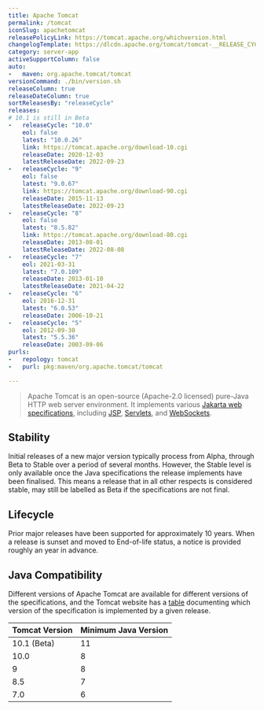 ```yaml
---
title: Apache Tomcat
permalink: /tomcat
iconSlug: apachetomcat
releasePolicyLink: https://tomcat.apache.org/whichversion.html
changelogTemplate: https://dlcdn.apache.org/tomcat/tomcat-__RELEASE_CYCLE__/v__LATEST__/RELEASE-NOTES
category: server-app
activeSupportColumn: false
auto:
-   maven: org.apache.tomcat/tomcat
versionCommand: ./bin/version.sh
releaseColumn: true
releaseDateColumn: true
sortReleasesBy: "releaseCycle"
releases:
# 10.1 is still in Beta
-   releaseCycle: "10.0"
    eol: false
    latest: "10.0.26"
    link: https://tomcat.apache.org/download-10.cgi
    releaseDate: 2020-12-03
    latestReleaseDate: 2022-09-23
-   releaseCycle: "9"
    eol: false
    latest: "9.0.67"
    link: https://tomcat.apache.org/download-90.cgi
    releaseDate: 2015-11-13
    latestReleaseDate: 2022-09-23
-   releaseCycle: "8"
    eol: false
    latest: "8.5.82"
    link: https://tomcat.apache.org/download-80.cgi
    releaseDate: 2013-08-01
    latestReleaseDate: 2022-08-08
-   releaseCycle: "7"
    eol: 2021-03-31
    latest: "7.0.109"
    releaseDate: 2013-01-10
    latestReleaseDate: 2021-04-22
-   releaseCycle: "6"
    eol: 2016-12-31
    latest: "6.0.53"
    releaseDate: 2006-10-21
-   releaseCycle: "5"
    eol: 2012-09-30
    latest: "5.5.36"
    releaseDate: 2003-09-06
purls:
-   repology: tomcat
-   purl: pkg:maven/org.apache.tomcat/tomcat

---
```


> Apache Tomcat is an open-source (Apache-2.0 licensed) pure-Java HTTP web server environment. It implements various [Jakarta web specifications][specs], including [JSP][jsp], [Servlets][servlet], and [WebSockets][websockets].

## Stability

Initial releases of a new major version typically process from Alpha, through Beta to Stable over a period of several months. However, the Stable level is only available once the Java specifications the release implements have been finalised. This means a release that in all other respects is considered stable, may still be labelled as Beta if the specifications are not final.

## Lifecycle

Prior major releases have been supported for approximately 10 years. When a release is sunset and moved to End-of-life status, a notice is provided roughly an year in advance.

## Java Compatibility

Different versions of Apache Tomcat are available for different versions of the specifications, and the Tomcat website has a [table](https://tomcat.apache.org/whichversion.html) documenting which version of the specification is implemented by a given release.

| Tomcat Version | Minimum Java Version |
|----------------|----------------------|
| 10.1 (Beta)    | 11                   |
| 10.0           | 8                    |
| 9              | 8                    |
| 8.5            | 7                    |
| 7.0            | 6                    |

[servlet]: https://projects.eclipse.org/projects/ee4j.servlet "Jakarta Servlet"
[jsp]: https://projects.eclipse.org/projects/ee4j.jsp "Jakarta Server Pages"
[websockets]: https://projects.eclipse.org/projects/ee4j.websocket "Jakarta WebSocket"
[specs]: https://projects.eclipse.org/projects/ee4j.jakartaee-platform
